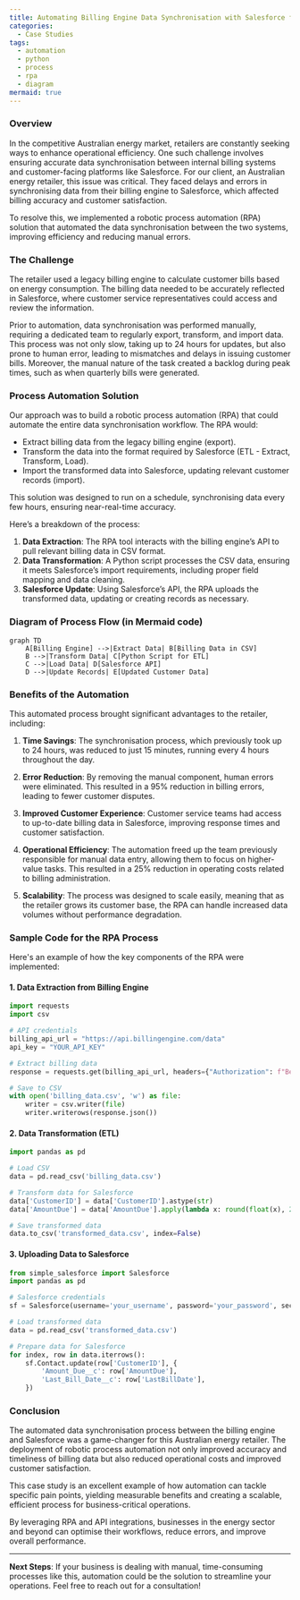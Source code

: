 ```yaml
---
title: Automating Billing Engine Data Synchronisation with Salesforce for an Australian Energy Retailer
categories:
  - Case Studies
tags:
  - automation
  - python
  - process
  - rpa
  - diagram
mermaid: true
---
```

### Overview

In the competitive Australian energy market, retailers are constantly seeking ways to enhance operational efficiency. One such challenge involves ensuring accurate data synchronisation between internal billing systems and customer-facing platforms like Salesforce. For our client, an Australian energy retailer, this issue was critical. They faced delays and errors in synchronising data from their billing engine to Salesforce, which affected billing accuracy and customer satisfaction.

To resolve this, we implemented a robotic process automation (RPA) solution that automated the data synchronisation between the two systems, improving efficiency and reducing manual errors.

### The Challenge

The retailer used a legacy billing engine to calculate customer bills based on energy consumption. The billing data needed to be accurately reflected in Salesforce, where customer service representatives could access and review the information. 

Prior to automation, data synchronisation was performed manually, requiring a dedicated team to regularly export, transform, and import data. This process was not only slow, taking up to 24 hours for updates, but also prone to human error, leading to mismatches and delays in issuing customer bills. Moreover, the manual nature of the task created a backlog during peak times, such as when quarterly bills were generated.

### Process Automation Solution

Our approach was to build a robotic process automation (RPA) that could automate the entire data synchronisation workflow. The RPA would:
- Extract billing data from the legacy billing engine (export).
- Transform the data into the format required by Salesforce (ETL - Extract, Transform, Load).
- Import the transformed data into Salesforce, updating relevant customer records (import).

This solution was designed to run on a schedule, synchronising data every few hours, ensuring near-real-time accuracy.

Here’s a breakdown of the process:

1. **Data Extraction**: The RPA tool interacts with the billing engine’s API to pull relevant billing data in CSV format.
2. **Data Transformation**: A Python script processes the CSV data, ensuring it meets Salesforce’s import requirements, including proper field mapping and data cleaning.
3. **Salesforce Update**: Using Salesforce’s API, the RPA uploads the transformed data, updating or creating records as necessary.

### Diagram of Process Flow (in Mermaid code)

```mermaid
graph TD
    A[Billing Engine] -->|Extract Data| B[Billing Data in CSV]
    B -->|Transform Data| C[Python Script for ETL]
    C -->|Load Data| D[Salesforce API]
    D -->|Update Records| E[Updated Customer Data]
```

### Benefits of the Automation

This automated process brought significant advantages to the retailer, including:

1. **Time Savings**: The synchronisation process, which previously took up to 24 hours, was reduced to just 15 minutes, running every 4 hours throughout the day.
   
2. **Error Reduction**: By removing the manual component, human errors were eliminated. This resulted in a 95% reduction in billing errors, leading to fewer customer disputes.

3. **Improved Customer Experience**: Customer service teams had access to up-to-date billing data in Salesforce, improving response times and customer satisfaction.

4. **Operational Efficiency**: The automation freed up the team previously responsible for manual data entry, allowing them to focus on higher-value tasks. This resulted in a 25% reduction in operating costs related to billing administration.

5. **Scalability**: The process was designed to scale easily, meaning that as the retailer grows its customer base, the RPA can handle increased data volumes without performance degradation.

### Sample Code for the RPA Process

Here's an example of how the key components of the RPA were implemented:

#### 1. Data Extraction from Billing Engine
```python
import requests
import csv

# API credentials
billing_api_url = "https://api.billingengine.com/data"
api_key = "YOUR_API_KEY"

# Extract billing data
response = requests.get(billing_api_url, headers={"Authorization": f"Bearer {api_key}"})

# Save to CSV
with open('billing_data.csv', 'w') as file:
    writer = csv.writer(file)
    writer.writerows(response.json())
```

#### 2. Data Transformation (ETL)
```python
import pandas as pd

# Load CSV
data = pd.read_csv('billing_data.csv')

# Transform data for Salesforce
data['CustomerID'] = data['CustomerID'].astype(str)
data['AmountDue'] = data['AmountDue'].apply(lambda x: round(float(x), 2))

# Save transformed data
data.to_csv('transformed_data.csv', index=False)
```

#### 3. Uploading Data to Salesforce
```python
from simple_salesforce import Salesforce
import pandas as pd

# Salesforce credentials
sf = Salesforce(username='your_username', password='your_password', security_token='your_token')

# Load transformed data
data = pd.read_csv('transformed_data.csv')

# Prepare data for Salesforce
for index, row in data.iterrows():
    sf.Contact.update(row['CustomerID'], {
        'Amount_Due__c': row['AmountDue'],
        'Last_Bill_Date__c': row['LastBillDate'],
    })
```

### Conclusion

The automated data synchronisation process between the billing engine and Salesforce was a game-changer for this Australian energy retailer. The deployment of robotic process automation not only improved accuracy and timeliness of billing data but also reduced operational costs and improved customer satisfaction.

This case study is an excellent example of how automation can tackle specific pain points, yielding measurable benefits and creating a scalable, efficient process for business-critical operations.

By leveraging RPA and API integrations, businesses in the energy sector and beyond can optimise their workflows, reduce errors, and improve overall performance.

---

**Next Steps**: If your business is dealing with manual, time-consuming processes like this, automation could be the solution to streamline your operations. Feel free to reach out for a consultation!